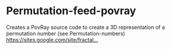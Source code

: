 # Permutation-feed-povray
Creates a PovRay source code to create a 3D representation of a permutation number (see Permutation-numbers) 
https://sites.google.com/site/fractal…
